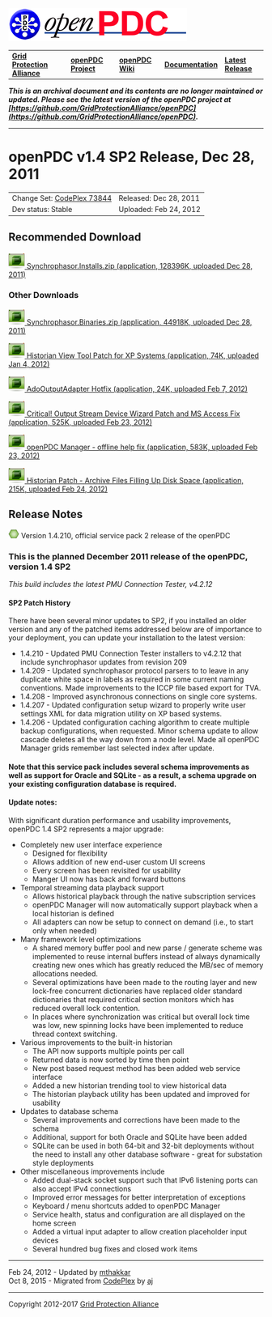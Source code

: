 [![The Open Source Phasor Data Concentrator](openPDC_Logo.png)](openPDC_Home.md)

|   |   |   |   |   |
|---|---|---|---|---|
| **[Grid Protection Alliance](http://www.gridprotectionalliance.org)** | **[openPDC Project](https://github.com/GridProtectionAlliance/openPDC)** | **[openPDC Wiki](openPDC_Home.md)** | **[Documentation](openPDC_Documentation_Home.md)** | **[Latest Release](https://github.com/GridProtectionAlliance/openPDC/releases)** |

***This is an archival document and its contents are no longer maintained or updated. Please see the latest version of the openPDC project at [https://github.com/GridProtectionAlliance/openPDC](https://github.com/GridProtectionAlliance/openPDC).***

---

# openPDC v1.4 SP2 Release, Dec 28, 2011

|   |   |
|---|---|
| Change Set: [CodePlex 73844](http://openpdc.codeplex.com/SourceControl/changeset/view/73844) | Released: Dec 28, 2011 |
| Dev status: Stable | Uploaded: Feb 24, 2012 |

## Recommended Download

[![](files/RuntimeBinary.gif) Synchrophasor.Installs.zip (application, 128396K, uploaded Dec 28, 2011)](http://openpdc.codeplex.com/downloads/get/238624)

### Other Downloads

[![](files/RuntimeBinary.gif) Synchrophasor.Binaries.zip (application, 44918K, uploaded Dec 28, 2011)](http://openpdc.codeplex.com/downloads/get/316814)

[![](files/RuntimeBinary.gif) Historian View Tool Patch for XP Systems (application, 74K, uploaded Jan 4, 2012)](http://openpdc.codeplex.com/downloads/get/322393)

[![](files/RuntimeBinary.gif) AdoOutputAdapter Hotfix (application, 24K, uploaded Feb 7, 2012)](http://openpdc.codeplex.com/downloads/get/337400)

[![](files/RuntimeBinary.gif) Critical! Output Stream Device Wizard Patch and MS Access Fix (application, 525K, uploaded Feb 23, 2012)](http://openpdc.codeplex.com/downloads/get/340526)

[![](files/RuntimeBinary.gif) openPDC Manager - offline help fix (application, 583K, uploaded Feb 23, 2012)](http://openpdc.codeplex.com/downloads/get/346752)

[![](files/RuntimeBinary.gif) Historian Patch - Archive Files Filling Up Disk Space (application, 215K, uploaded Feb 24, 2012)](http://openpdc.codeplex.com/downloads/get/347135)

## Release Notes

[![](files/project_icon_lrg.gif)]() Version 1.4.210, official service pack 2 release of the openPDC

### This is the planned December 2011 release of the openPDC, version 1.4 SP2

*This build includes the latest PMU Connection Tester, v4.2.12*

#### SP2 Patch History

There have been several minor updates to SP2, if you installed an older version and any of the patched items addressed below are of importance to your deployment, you can update your installation to the latest version:

- 1.4.210 - Updated PMU Connection Tester installers to v4.2.12 that include synchrophasor updates from revision 209
- 1.4.209 - Updated synchrophasor protocol parsers to to leave in any duplicate white space in labels as required in some current naming conventions. Made improvements to the ICCP file based export for TVA.
- 1.4.208 - Improved asynchronous connections on single core systems.
- 1.4.207 - Updated configuration setup wizard to properly write user settings XML for data migration utility on XP based systems.
- 1.4.206 - Updated configuration caching algorithm to create multiple backup configurations, when requested. Minor schema update to allow cascade deletes all the way down from a node level. Made all openPDC Manager grids remember last selected index after update.

#### Note that this service pack includes several schema improvements as well as support for Oracle and SQLite - as a result, a schema upgrade on your existing configuration database is required.

#### Update notes:

With significant duration performance and usability improvements, openPDC 1.4 SP2 represents a major upgrade:

- Completely new user interface experience
    - Designed for flexibility
    - Allows addition of new end-user custom UI screens
    - Every screen has been revisited for usability
    - Manger UI now has back and forward buttons
- Temporal streaming data playback support
    - Allows historical playback through the native subscription services
    - openPDC Manager will now automatically support playback when a local historian is defined
    - All adapters can now be setup to connect on demand (i.e., to start only when needed)
- Many framework level optimizations
    - A shared memory buffer pool and new parse / generate scheme was implemented to reuse internal buffers instead of always dynamically creating new ones which has greatly reduced the MB/sec of memory allocations needed.
    - Several optimizations have been made to the routing layer and new lock-free concurrent dictionaries have replaced older standard dictionaries that required critical section monitors which has reduced overall lock contention.
    - In places where synchronization was critical but overall lock time was low, new spinning locks have been implemented to reduce thread context switching.
- Various improvements to the built-in historian
    - The API now supports multiple points per call
    - Returned data is now sorted by time then point
    - New post based request method has been added web service interface
    - Added a new historian trending tool to view historical data
    - The historian playback utility has been updated and improved for usability
- Updates to database schema
    - Several improvements and corrections have been made to the schema
    - Additional, support for both Oracle and SQLite have been added
    - SQLite can be used in both 64-bit and 32-bit deployments without the need to install any other database software - great for substation style deployments
- Other miscellaneous improvements include
    - Added dual-stack socket support such that IPv6 listening ports can also accept IPv4 connections
    - Improved error messages for better interpretation of exceptions
    - Keyboard / menu shortcuts added to openPDC Manager
    - Service health, status and configuration are all displayed on the home screen
    - Added a virtual input adapter to allow creation placeholder input devices
    - Several hundred bug fixes and closed work items

---

Feb 24, 2012 - Updated by [mthakkar](http://www.codeplex.com/site/users/view/mthakkar)  
Oct 8, 2015 - Migrated from [CodePlex](http://openpdc.codeplex.com/releases/view/64388) by [aj](https://github.com/ajstadlin)

---

Copyright 2012-2017 [Grid Protection Alliance](http://www.gridprotectionalliance.org)